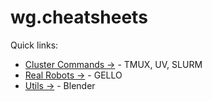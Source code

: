 # wg.cheatsheets

Quick links:
- [Cluster Commands →](./cluster/README.md) - TMUX, UV, SLURM
- [Real Robots →](./real-robots/README.md) - GELLO
- [Utils →](./utils/README.md) - Blender